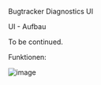Bugtracker Diagnostics UI

UI - Aufbau

To be continued.

Funktionen:

![image](https://user-images.githubusercontent.com/26215533/143473310-dbd5fe5b-a68b-496a-8f05-66c01f662823.png)
